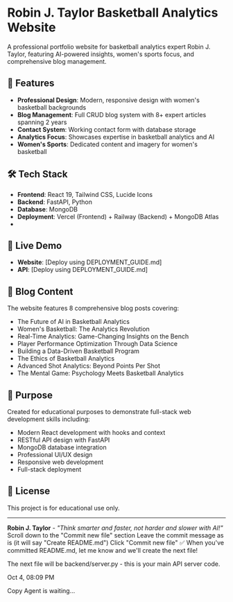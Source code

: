 # Robin J. Taylor Basketball Analytics Website

A professional portfolio website for basketball analytics expert Robin J. Taylor, featuring AI-powered insights, women's sports focus, and comprehensive blog management.

## 🏀 Features

- **Professional Design**: Modern, responsive design with women's basketball backgrounds
- **Blog Management**: Full CRUD blog system with 8+ expert articles spanning 2 years
- **Contact System**: Working contact form with database storage
- **Analytics Focus**: Showcases expertise in basketball analytics and AI
- **Women's Sports**: Dedicated content and imagery for women's basketball

## 🛠 Tech Stack

- **Frontend**: React 19, Tailwind CSS, Lucide Icons
- **Backend**: FastAPI, Python
- **Database**: MongoDB
- **Deployment**: Vercel (Frontend) + Railway (Backend) + MongoDB Atlas
- 
## 🚀 Live Demo

- **Website**: [Deploy using DEPLOYMENT_GUIDE.md]
- **API**: [Deploy using DEPLOYMENT_GUIDE.md]

## 📖 Blog Content

The website features 8 comprehensive blog posts covering:
- The Future of AI in Basketball Analytics
- Women's Basketball: The Analytics Revolution  
- Real-Time Analytics: Game-Changing Insights on the Bench
- Player Performance Optimization Through Data Science
- Building a Data-Driven Basketball Program
- The Ethics of Basketball Analytics
- Advanced Shot Analytics: Beyond Points Per Shot
- The Mental Game: Psychology Meets Basketball Analytics

## 🎯 Purpose

Created for educational purposes to demonstrate full-stack web development skills including:
- Modern React development with hooks and context
- RESTful API design with FastAPI
- MongoDB database integration
- Professional UI/UX design
- Responsive web development
- Full-stack deployment

## 📄 License

This project is for educational use only.

---

**Robin J. Taylor** - *"Think smarter and faster, not harder and slower with AI!"*
Scroll down to the "Commit new file" section
Leave the commit message as is (it will say "Create README.md")
Click "Commit new file"
✅ When you've committed README.md, let me know and we'll create the next file!

The next file will be backend/server.py - this is your main API server code.

Oct 4, 08:09 PM

Copy
Agent is waiting...
